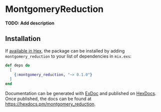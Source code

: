# MontgomeryReduction

**TODO: Add description**

## Installation

If [available in Hex](https://hex.pm/docs/publish), the package can be installed
by adding `montgomery_reduction` to your list of dependencies in `mix.exs`:

```elixir
def deps do
  [
    {:montgomery_reduction, "~> 0.1.0"}
  ]
end
```

Documentation can be generated with [ExDoc](https://github.com/elixir-lang/ex_doc)
and published on [HexDocs](https://hexdocs.pm). Once published, the docs can
be found at <https://hexdocs.pm/montgomery_reduction>.

